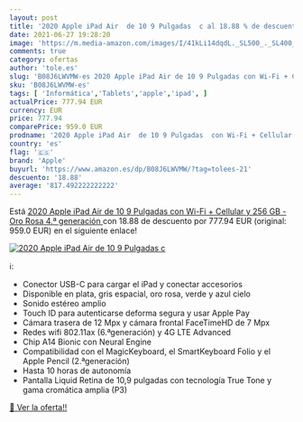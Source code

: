 ```yaml
---
layout: post
title: '2020 Apple iPad Air  de 10 9 Pulgadas  c al 18.88 % de descuento'
date: 2021-06-27 19:28:20
image: 'https://m.media-amazon.com/images/I/41kLi14dqdL._SL500_._SL400_.jpg'
comments: true
category: ofertas
author: 'tole.es'
slug: 'B08J6LWVMW-es 2020 Apple iPad Air de 10 9 Pulgadas con Wi-Fi + Cellular...'
sku: 'B08J6LWVMW-es'
tags: [ 'Informática','Tablets','apple','ipad', ]
actualPrice: 777.94 EUR
currency: EUR
price: 777.94
comparePrice: 959.0 EUR
prodname: '2020 Apple iPad Air  de 10 9 Pulgadas  con Wi-Fi + Cellular y 256 GB  - Oro Rosa  4.ª generación '
country: 'es'
flag: '🇪🇸'
brand: 'Apple'
buyurl: 'https://www.amazon.es/dp/B08J6LWVMW/?tag=tolees-21'
descuento: '18.88'
average: '817.492222222222'
---
```


Está [2020 Apple iPad Air  de 10 9 Pulgadas  con Wi-Fi + Cellular y 256 GB  - Oro Rosa  4.ª generación ](https://www.amazon.es/dp/B08J6LWVMW/?tag=tolees-21) con 18.88 de descuento por 777.94 EUR (original: 959.0 EUR) en el siguiente enlace!

[![2020 Apple iPad Air  de 10 9 Pulgadas  c](https://m.media-amazon.com/images/I/41kLi14dqdL._SL500_._SL400_.jpg)](https://www.amazon.es/dp/B08J6LWVMW/?tag=tolees-21)

ℹ️:

- Conector USB-C para cargar el iPad y conectar accesorios
- Disponible en plata, gris espacial, oro rosa, verde y azul cielo
- Sonido estéreo amplio
- Touch ID para autenticarse deforma segura y usar Apple Pay
- Cámara trasera de 12 Mpx y cámara frontal FaceTimeHD de 7 Mpx
- Redes wifi 802.11ax (6.ªgeneración) y 4G LTE Advanced
- Chip A14 Bionic con Neural Engine
- Compatibilidad con el MagicKeyboard, el SmartKeyboard Folio y el Apple Pencil (2.ªgeneración)
- Hasta 10 horas de autonomía
- Pantalla Liquid Retina de 10,9 pulgadas con tecnología True Tone y gama cromática amplia (P3)

[🛒 Ver la oferta!!](https://www.amazon.es/dp/B08J6LWVMW/?tag=tolees-21)
